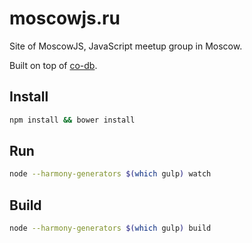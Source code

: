 # moscowjs.ru

Site of MoscowJS, JavaScript meetup group in Moscow.


Built on top of [co-db][co-db].

## Install

```bash
npm install && bower install
```

## Run

```bash
node --harmony-generators $(which gulp) watch
```

## Build

```bash
node --harmony-generators $(which gulp) build
```

[co-db]: https://github.com/filipovskii/co-db
